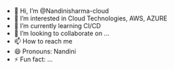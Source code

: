 - 👋 Hi, I’m @Nandinisharma-cloud
- 👀 I’m interested in Cloud Technologies, AWS, AZURE
- 🌱 I’m currently learning CI/CD
- 💞️ I’m looking to collaborate on ...
- 📫 How to reach me
- 😄 Pronouns: Nandini
- ⚡ Fun fact: ...

<!---
Nandinisharma-cloud/Nandinisharma-cloud is a ✨ special ✨ repository because its `README.md` (this file) appears on your GitHub profile.
You can click the Preview link to take a look at your changes.
--->
